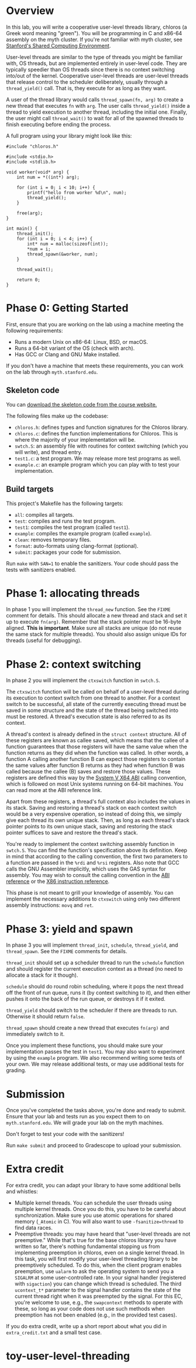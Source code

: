 # Overview

In this lab, you will write a cooperative user-level threads library, chloros
(a Greek word meaning "green"). You will be programming in C and x86-64
assembly on the myth cluster. If you're not familiar with myth cluster, see
[Stanford's Shared Computing
Environment](https://uit.stanford.edu/service/sharedcomputing).

User-level threads are similar to the type of threads you might be familiar
with, OS threads, but are implemented entirely in user-level code. They are
typically speedier than OS threads since there is no context switching into/out
of the kernel. Cooperative user-level threads are user-level threads that
release control to the scheduler deliberately, usually through a
`thread_yield()` call. That is, they execute for as long as they want.

A user of the thread library would calls `thread_spawn(fn, arg)` to create a
new thread that executes `fn` with `arg`. The user calls `thread_yield()`
inside a thread to yield execution to another thread, including the initial
one. Finally, the user might call `thread_wait()` to wait for all of the
spawned threads to finish executing before ending the process.

A full program using your library might look like this:

```
#include "chloros.h"

#include <stdio.h>
#include <stdlib.h>

void worker(void* arg) {
    int num = *((int*) arg);

    for (int i = 0; i < 10; i++) {
        printf("hello from worker %d\n", num);
        thread_yield();
    }

    free(arg);
}

int main() {
    thread_init();
    for (int i = 0; i < 4; i++) {
        int* num = malloc(sizeof(int));
        *num = i;
        thread_spawn(&worker, num);
    }

    thread_wait();

    return 0;
}
```

# Phase 0: Getting Started

First, ensure that you are working on the lab using a machine meeting the
following requirements:

* Runs a modern Unix on x86-64: Linux, BSD, or macOS.
* Runs a 64-bit variant of the OS (check with arch).
* Has GCC or Clang and GNU Make installed.

If you don't have a machine that meets these requirements, you can work on the
lab through `myth.stanford.edu`.

## Skeleton code

You can [download the skeleton code from the course
website.](https://cs240.stanford.edu/labs/lab1-skeleton.zip)

The following files make up the codebase:

* `chloros.h`: defines types and function signatures for the Chloros library.
* `chloros.c`: defines the function implementations for Chloros. This is where
  the majority of your implementation will be.
* `swtch.S`: an assembly file with routines for context switching (which you
  will write), and thread entry.
* `test1.c`: a test program. We may release more test programs as well.
* `example.c`: an example program which you can play with to test your
  implementation.

## Build targets

This project's Makefile has the following targets:

* `all`: compiles all targets.
* `test`: compiles and runs the test program.
* `test1`: compiles the test program (called `test1`).
* `example`: compiles the example program (called `example`).
* `clean`: removes temporary files.
* `format`: auto-formats using clang-format (optional).
* `submit`: packages your code for submission.

Run `make` with `SAN=1` to enable the sanitizers. Your code should pass the
tests with sanitizers enabled.

# Phase 1: allocating threads

In phase 1 you will implement the `thread_new` function. See the `FIXME`
comment for details. This should allocate a new thread and stack and set it up
to execute `fn(arg)`. Remember that the stack pointer *must* be 16-byte
aligned. **This is important**. Make sure all stacks are unique (do not reuse
the same stack for multiple threads). You should also assign unique IDs for
threads (useful for debugging).

# Phase 2: context switching

In phase 2 you will implement the `ctxswitch` function in `swtch.S`.

The `ctxswitch` function will be called on behalf of a user-level thread during
its execution to context switch from one thread to another. For a context
switch to be successful, all state of the currently executing thread must be
saved in some structure and the state of the thread being switched into must be
restored. A thread's execution state is also referred to as its context.

A thread's context is already defined in the `struct context` structure. All of
these registers are known as callee saved, which means that the callee of a
function guarantees that those registers will have the same value when the
function returns as they did when the function was called. In other words, a
function A calling another function B can expect those registers to contain the
same values after function B returns as they had when function B was called
because the callee (B) saves and restore those values. These registers are
defined this way by the [System V X64
ABI](https://software.intel.com/sites/default/files/article/402129/mpx-linux64-abi.pdf)
calling convention, which is followed on most Unix systems running on 64-bit
machines. You can read more at the ABI reference link.

Apart from these registers, a thread's full context also includes the values in
its stack. Saving and restoring a thread's stack on each context switch would
be a very expensive operation, so instead of doing this, we simply give each
thread its own unique stack. Then, as long as each thread's stack pointer
points to its own unique stack, saving and restoring the stack pointer suffices
to save and restore the thread's stack.

You're ready to implement the context switching assembly function in
`swtch.S`. You can find the function's specification above its
definition. Keep in mind that according to the calling convention, the first
two parameters to a function are passed in the `%rdi` and `%rsi` registers. Also
note that GCC calls the GNU Assembler implicitly, which uses the GAS syntax for
assembly. You may wish to consult the calling convention in the [ABI
reference](https://software.intel.com/sites/default/files/article/402129/mpx-linux64-abi.pdf)
or the [X86 instruction reference](https://en.wikibooks.org/wiki/X86_Assembly).

This phase is not meant to grill your knowledge of assembly. You can implement
the necessary additions to `ctxswitch` using only two different assembly
instructions: `movq` and `ret`.

# Phase 3: yield and spawn

In phase 3 you will implement `thread_init`, `schedule`, `thread_yield`,
and `thread_spawn`. See the `FIXME` comments for details.

`thread_init` should set up a scheduler thread to run the `schedule` function
and should register the current execution context as a thread (no need to
allocate a stack for it though).

`schedule` should do round robin scheduling, where it pops the next thread off
the front of run queue, runs it (by context switching to it), and then either
pushes it onto the back of the run queue, or destroys it if it exited.

`thread_yield` should switch to the scheduler if there are threads to run.
Otherwise it should return `false`.

`thread_spawn` should create a new thread that executes `fn(arg)` and
immediately switch to it.

Once you implement these functions, you should make sure your implementation
passes the test in `test1`. You may also want to experiment by using the
`example` program. We also recommend writing some tests of your own. We may
release additional tests, or may use additional tests for grading.

# Submission

Once you've completed the tasks above, you're done and ready to submit. Ensure
that your lab and tests run as you expect them to on `myth.stanford.edu`. We
will grade your lab on the myth machines.

Don't forget to test your code with the sanitizers!

Run `make submit` and proceed to Gradescope to upload your submission.

# Extra credit

For extra credit, you can adapt your library to have some additional bells and
whistles:

* Multiple kernel threads. You can schedule the user threads using multiple
  kernel threads. Once you do this, you have to be careful about
  synchronization. Make sure you use atomic operations for shared memory
  (`_Atomic` in C). You will also want to use `-fsanitize=thread` to find data
  races.
* Preemptive threads: you may have heard that "user-level threads are not
  preemptive." While that's true for the base chloros library you have written
  so far, there's nothing fundamental stopping us from implementing preemption
  in chloros, even on a single kernel thread. In this task, you will first
  modify your user-level threading library to be preemptively scheduled. To do
  this, when the client program enables preemption, use `ualarm` to ask the
  operating system to send you a `SIGALRM` at some user-controlled rate. In your
  signal handler (registered with `sigaction`) you can change which thread is
  scheduled. The third `ucontext_t*` parameter to the signal handler contains the
  state of the current thread right when it was preempted by the signal. For
  this EC, you're welcome to use, e.g., the `swapcontext` methods to operate with
  these, so long as your code does not use such methods when preemption has not
  been enabled (e.g., in the provided test cases). 

If you do extra credit, write up a short report about what you did in
`extra_credit.txt` and a small test case.
# toy-user-level-threading
